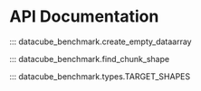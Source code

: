 # API Documentation

::: datacube_benchmark.create_empty_dataarray

::: datacube_benchmark.find_chunk_shape

::: datacube_benchmark.types.TARGET_SHAPES